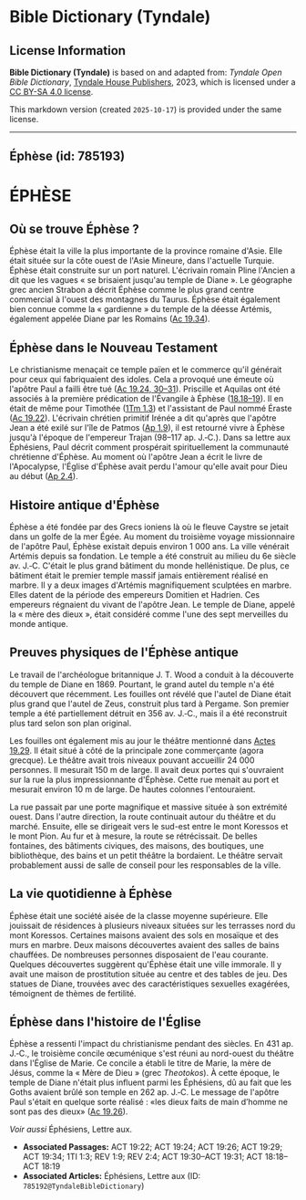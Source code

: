 # Bible Dictionary (Tyndale)

## License Information

**Bible Dictionary (Tyndale)** is based on and adapted from: _Tyndale Open Bible Dictionary_, [Tyndale House Publishers](https://tyndaleopenresources.com/), 2023, which is licensed under a [CC BY-SA 4.0 license](https://creativecommons.org/licenses/by-sa/4.0/legalcode.en).

This markdown version (created `2025-10-17`) is provided under the same license.



--------------------------------

## Éphèse (id: 785193)

ÉPHÈSE
======

Où se trouve Éphèse ?
---------------------

Éphèse était la ville la plus importante de la province romaine d'Asie. Elle était située sur la côte ouest de l'Asie Mineure, dans l'actuelle Turquie. Éphèse était construite sur un port naturel. L'écrivain romain Pline l'Ancien a dit que les vagues « se brisaient jusqu'au temple de Diane ». Le géographe grec ancien Strabon a décrit Éphèse comme le plus grand centre commercial à l'ouest des montagnes du Taurus. Éphèse était également bien connue comme la « gardienne » du temple de la déesse Artémis, également appelée Diane par les Romains ([Ac 19\.34](https://ref.ly/Acts19:34)).

Éphèse dans le Nouveau Testament
--------------------------------

Le christianisme menaçait ce temple païen et le commerce qu'il générait pour ceux qui fabriquaient des idoles. Cela a provoqué une émeute où l'apôtre Paul a failli être tué ([Ac 19\.24, 30–31](https://ref.ly/Acts19:24,Acts19:30-Acts19:31)). Priscille et Aquilas ont été associés à la première prédication de l'Évangile à Éphèse ([18\.18–19](https://ref.ly/Acts18:18-Acts18:19)). Il en était de même pour Timothée ([1Tm 1\.3](https://ref.ly/1Tim1:3)) et l'assistant de Paul nommé Éraste ([Ac 19\.22](https://ref.ly/Acts19:22)). L'écrivain chrétien primitif Irénée a dit qu'après que l'apôtre Jean a été exilé sur l'île de Patmos ([Ap 1\.9](https://ref.ly/Rev1:9)), il est retourné vivre à Éphèse jusqu'à l'époque de l'empereur Trajan (98–117 ap. J.‑C.). Dans sa lettre aux Éphésiens, Paul décrit comment prospérait spirituellement la communauté chrétienne d'Éphèse. Au moment où l'apôtre Jean a écrit le livre de l'Apocalypse, l'Église d'Éphèse avait perdu l'amour qu'elle avait pour Dieu au début ([Ap 2\.4](https://ref.ly/Rev2:4)).

Histoire antique d'Éphèse
-------------------------

Éphèse a été fondée par des Grecs ioniens là où le fleuve Caystre se jetait dans un golfe de la mer Égée. Au moment du troisième voyage missionnaire de l'apôtre Paul, Éphèse existait depuis environ 1 000 ans. La ville vénérait Artémis depuis sa fondation. Le temple a été construit au milieu du 6e siècle av. J.‑C. C'était le plus grand bâtiment du monde hellénistique. De plus, ce bâtiment était le premier temple massif jamais entièrement réalisé en marbre. Il y a deux images d'Artémis magnifiquement sculptées en marbre. Elles datent de la période des empereurs Domitien et Hadrien. Ces empereurs régnaient du vivant de l'apôtre Jean. Le temple de Diane, appelé la « mère des dieux », était considéré comme l'une des sept merveilles du monde antique.

Preuves physiques de l'Éphèse antique
-------------------------------------

Le travail de l'archéologue britannique J. T. Wood a conduit à la découverte du temple de Diane en 1869\. Pourtant, le grand autel du temple n'a été découvert que récemment. Les fouilles ont révélé que l'autel de Diane était plus grand que l'autel de Zeus, construit plus tard à Pergame. Son premier temple a été partiellement détruit en 356 av. J.‑C., mais il a été reconstruit plus tard selon son plan original.

Les fouilles ont également mis au jour le théâtre mentionné dans [Actes 19\.29](https://ref.ly/Acts19:29). Il était situé à côté de la principale zone commerçante (agora grecque). Le théâtre avait trois niveaux pouvant accueillir 24 000 personnes. Il mesurait 150 m de large. Il avait deux portes qui s'ouvraient sur la rue la plus impressionnante d'Éphèse. Cette rue menait au port et mesurait environ 10 m de large. De hautes colonnes l'entouraient.

La rue passait par une porte magnifique et massive située à son extrémité ouest. Dans l'autre direction, la route continuait autour du théâtre et du marché. Ensuite, elle se dirigeait vers le sud\-est entre le mont Koressos et le mont Pion. Au fur et à mesure, la route se rétrécissait. De belles fontaines, des bâtiments civiques, des maisons, des boutiques, une bibliothèque, des bains et un petit théâtre la bordaient. Le théâtre servait probablement aussi de salle de conseil pour les responsables de la ville.

La vie quotidienne à Éphèse
---------------------------

Éphèse était une société aisée de la classe moyenne supérieure. Elle jouissait de résidences à plusieurs niveaux situées sur les terrasses nord du mont Koressos. Certaines maisons avaient des sols en mosaïque et des murs en marbre. Deux maisons découvertes avaient des salles de bains chauffées. De nombreuses personnes disposaient de l'eau courante. Quelques découvertes suggèrent qu'Éphèse était une ville immorale. Il y avait une maison de prostitution située au centre et des tables de jeu. Des statues de Diane, trouvées avec des caractéristiques sexuelles exagérées, témoignent de thèmes de fertilité.

Éphèse dans l'histoire de l'Église
----------------------------------

Éphèse a ressenti l'impact du christianisme pendant des siècles. En 431 ap. J.‑C., le troisième concile œcuménique s'est réuni au nord\-ouest du théâtre dans l'Église de Marie. Ce concile a établi le titre de Marie, la mère de Jésus, comme la « Mère de Dieu » (grec *Theotokos*). À cette époque, le temple de Diane n'était plus influent parmi les Éphésiens, dû au fait que les Goths avaient brûlé son temple en 262 ap. J.‑C. Le message de l'apôtre Paul s'était en quelque sorte réalisé : «les dieux faits de main d’homme ne sont pas des dieux» ([Ac 19\.26](https://ref.ly/Acts19:26)).

*Voir aussi* Éphésiens, Lettre aux.

* **Associated Passages:** ACT 19:22; ACT 19:24; ACT 19:26; ACT 19:29; ACT 19:34; 1TI 1:3; REV 1:9; REV 2:4; ACT 19:30–ACT 19:31; ACT 18:18–ACT 18:19
* **Associated Articles:** Éphésiens, Lettre aux (ID: `785192@TyndaleBibleDictionary`)

